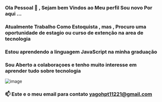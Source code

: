 ### Ola Pessoal 👋 , Sejam bem Vindos ao Meu perfil Sou novo Por aqui ... 
### Atualmente Trabalho Como Estoquista , mas , Procuro uma oportunidade de estagio ou curso de extenção na area de tecnologia 
### Estou aprendendo a linguagem JavaScript na minha graduação
###  Sou Aberto a colaboraçoes e tenho muito interesse em aprender tudo sobre tecnologia 
![image](https://user-images.githubusercontent.com/89614679/132967292-9552d7c7-b7c0-43ea-8dcc-2efbdb906184.png)

### 📫 Este e o meu email para contato yagohpt11221@gmail.com
<!--
**yagohpt11221/yagohpt11221** is a ✨ _special_ ✨ repository because its `README.md` (this file) appears on your GitHub profile.

# UNIVESERTY BANK


![Capa do Projeto](https://www.canva.com/design/DAEs1l5iKpQ/mB6JauFKEvOz_vMD-816Pg/view?utm_content=DAEs1l5iKpQ&utm_campaign=designshare&utm_medium=link&utm_source=publishsharelink)

# Sobre o Projeto

Escreva aqui um parágrafo contendo uma descrição ou resumo do seu projeto.

<h4 align="center"> 
	🚧  Em desenvolvimento . . .
</h4>

# Índice/Sumário

* [Sobre](#sobre-o-projeto)
* [Sumário](#índice/sumário)
* [Requisitos Funcionais](#requisitos-funcionais)
* [Tecnologias Usadas](#tecnologias-usadas)
* [Contribuição](#contribuição)
* [Autores](#autores)
* [Licença](#licença)
* [Agradecimentos](#agradecimentos)


# Requisitos Funcionais 

- [x] **Cadastrar Usuário**
- [x] **Fazer Login**
- [ ] Matricular em Curso
- [ ] Cancelar Matricula
- [ ] Visualizar Notas
- [ ] Visualizar e Atualizar Informações do Estudante

# Tecnologias Usadas

- [Flutter](https://flutter.dev/)
- [Node.js](https://nodejs.org/en/)
- [React](https://pt-br.reactjs.org/)
- [React Native](https://reactnative.dev/)
- [TypeScript](https://www.typescriptlang.org/)

# Contribuição

Leia o arquivo [CONTRIBUTING.md](CONTRIBUTING.md) para saber detalhes sobre o nosso código de conduta e o processo de envio de solicitações *pull* (*Pull Request*) para nós.

# Autores

[Exemplo](https://github.com/testing-library/react-testing-library#contributors)

# Licença

Este projeto está licenciado sob a Licença MIT,  consulte o arquivo [LICENSE.md](LICENSE.md) para mais detalhes.

# Agradecimentos

Seção livre para você agradecer a todos que contribuiram para a execução do seu projeto.



